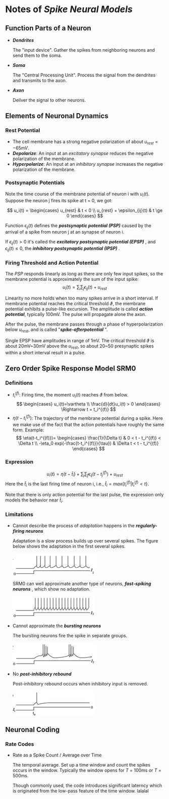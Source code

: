 # Notes of *Spike Neural Models*

## Function Parts of a Neuron
- ***Dendrites***
  
  The "input device". Gather the spikes from neighboring neurons and send them to the soma.
- ***Soma***

  The "Central Processing Unit". Process the signal from the dendrites and transmits to the axon.
- ***Axon***

  Deilver the signal to other neurons.

## Elements of Neuronal Dynamics

### Rest Potential

  - The cell membrane has a strong negative polarization of about $u_{rest}=-65mV$.
  - ***Depolarize***: An input at an *excitatory synapse* reduces the negative polarization of the membrane.
  - ***Hyperpolarize***: An input at an *inhibitory synapse* increases the negative polarization of the membrane.

### Postsynaptic Potentials

Note the time course of the membrane potential of neuron i with $u_i(t)$. Suppose the neuron j fires its spike at t = 0, we got:

$$
    u_i(t) = 
    \begin{cases}
    u_{rest} & t < 0 \\
    u_{rest} + \epsilon_{ij}(t) & t \ge 0
    \end{cases}
$$

Function $\epsilon_{ij}(t)$ defines the ***postsynaptic potential (PSP)*** caused by the arrival of a spike from neuron j at an synapse of neuron i. 

If $\epsilon_{ij}(t) > 0$ it's called the ***excitatory postsynaptic potential (EPSP)*** , and $\epsilon_{ij}(t) \le 0$, the ***inhibitory postsynaptic potential (IPSP)*** .
### Firing Threshold and Action Potential

The *PSP* responds linearly as long as there are only few input spikes, so the membrane potential is approximately the sum of the input spike:
$$u_{i}(t) = \sum_{i} \sum_{j} \epsilon_{ij}(t) + u_{rest}$$

Linearity no more holds when too many spikes arrive in a short interval. If membrane potential reaches the critical threshold $\vartheta$, the membrane potential exhibits a pulse-like excursion. The amplitude is called ***action potential***, typically 100mV. The pulse will propagate alone the axon.

After the pulse, the membrane passes through a phase of hyperpolarization below $u_{rest}$, and is called "***spike-afterpotential*** ".

Single EPSP have amplitudes in range of 1mV. The critical threshold $\vartheta$ is about 20mV~30mV above the $u_{rest}$, so about 20~50 presynaptic spikes within a short interval result in a pulse.

## Zero Order Spike Response Model SRM0

### Definitions
- $t_i^{(f)}$: Firing time, the moment $u_i(t)$ reaches $\vartheta$ from below.
  $$
    \begin{cases}
    u_i(t)=\vartheta \\
    \frac{d}{dt}u_i(t) > 0
    \end{cases} \Rightarrow t = t_i^{(f)}
  $$
- $\eta(t-t_i^{(f)})$: The trajectory of the membrane potential during a spike. Here we make use of the fact that the action potentials have roughly the same form.
  Example:
  $$
  \eta(t-t_i^{(f)})=
  \begin{cases}
  \frac{1}{\Delta t} & 0 < t - t_i^{(f)} < \Delta t \\
  -\eta_0 exp(-\frac{t-t_i^{(f)}}{\tau}) & \Delta t < t - t_i^{(f)}
  \end{cases}
  $$

### Expression
$$
    u_i(t)=\eta(t-\hat{t}_i) + \sum_{j} \sum_{f} \epsilon_{ij}(t - t_j^{(f)}) + u_{rest}
$$
Here the $\hat{t}_i$ is the last firing time of neuron i, i.e., $\hat{t}_i=max\{t_i^{(f)} | t_i^{(f)} < t \}$.

Note that there is only action potential for the last pulse, the expression only models the behavior near $\hat{t}_i$.

### Limitations
  - Cannot describe the process of *adaptation* happens in the ***regularly-firing neurons***

    Adaptation is a slow process builds up over several spikes. The figure below shows the adaptation in the first several spikes.

    ![Regularly-firing Neurons](https://raw.githubusercontent.com/AlbertYoung0112/Notes/master/SNM-Img/RegularlyFiringNeurons.png)

    SRM0 can well approximate another type of neurons, ***fast-spiking neurons*** , which show no adaptation.
    
    ![Fast Spiking Neurons](https://raw.githubusercontent.com/AlbertYoung0112/Notes/master/SNM-Img/FastSpikingNeurons.png)

  - Cannot approximate the ***bursting neurons***
    
    The bursting neurons fire the spike in separate groups.

    ![Bursting Neurons](https://raw.githubusercontent.com/AlbertYoung0112/Notes/master/SNM-Img/BurstingNeurons.png)
  - No ***post-inhibitory rebound***
  
    Post-inhibitory rebound occurs when inhibitory input is removed.

    ![Rebound Spikes](https://raw.githubusercontent.com/AlbertYoung0112/Notes/master/SNM-Img/ReboundSpike.png)


## Neuronal Coding
### Rate Codes
- Rate as a Spike Count / Average over Time

  The temporal average. Set up a time window and count the spikes occurs in the window. Typically the window opens for *T* = 100ms or *T* = 500ms.
  
  Though commonly used, the code introduces significant laterncy which is originated from the low-pass feature of the time window.
lalalal
<!--stackedit_data:
eyJoaXN0b3J5IjpbMjQyMTk3MzkwLDY0NTI2ODcyMF19
-->